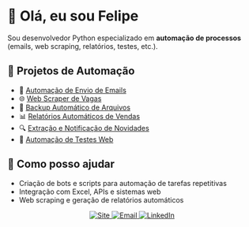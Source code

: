# 👋 Olá, eu sou Felipe

Sou desenvolvedor Python especializado em **automação de processos** (emails, web scraping, relatórios, testes, etc.).

## 🚀 Projetos de Automação
- 📨 [Automação de Envio de Emails](link)
- 🌐 [Web Scraper de Vagas](link)
- 💾 [Backup Automático de Arquivos](link)
- 📊 [Relatórios Automáticos de Vendas](link)
- 🔍 [Extração e Notificação de Novidades](link)
- 🧪 [Automação de Testes Web](link)

## 💼 Como posso ajudar
- Criação de bots e scripts para automação de tarefas repetitivas  
- Integração com Excel, APIs e sistemas web  
- Web scraping e geração de relatórios automáticos  

<div align="center">
  <a href="https://felipeportfolio.online/" target="_blank" rel="noopener noreferrer">
    <img src="https://img.shields.io/badge/Site-000000?style=for-the-badge&logo=About.me&logoColor=white" alt="Site">
  </a>
  <a href="mailto:felipe.prog.al@gmail.com" target="_blank" rel="noopener noreferrer">
    <img src="https://img.shields.io/badge/Email-D14836?style=for-the-badge&logo=gmail&logoColor=white" alt="Email">
  </a>
  <a href="https://www.linkedin.com/in/felipe-da-silva-alves-449200202/" target="_blank" rel="noopener noreferrer">
    <img src="https://img.shields.io/badge/LinkedIn-0077B5?style=for-the-badge&logo=linkedin&logoColor=white" alt="LinkedIn">
  </a>
</div>

